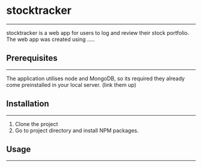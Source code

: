 # stocktracker
---
stocktracker is a web app for users to log and review their stock portfolio. The web app was created using .....

## Prerequisites
---
The application utilises node and MongoDB, so its required they already come preinstalled in your local server. (link them up)  


## Installation
---

1. Clone the project
2. Go to project directory and install NPM packages.


## Usage
---
